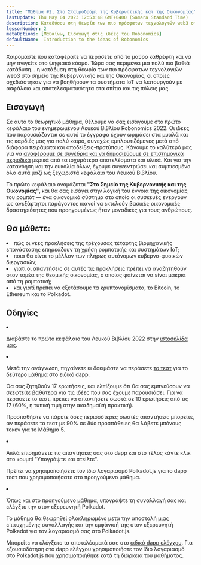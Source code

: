 ```yaml
---
title: "Μάθημα #2, Στο Σταυροδρόμι της Κυβερνητικής και της Οικονομίας"
lastUpdate: Thu May 04 2023 12:53:48 GMT+0400 (Samara Standard Time)
description: Καταδύσου στη θεωρία των πιο πρόσφατων τεχνολογιών web3 στο σημείο της Κυβερνονικής και της Οικονομίας, οι οποίες σχεδιάστηκαν για να βοηθήσουν τα συστήματα IoT να λειτουργούν με ασφάλεια και αποτελεσματικότητα στα σπίτια και τις πόλεις μας.
lessonNumber: 2
metaOptions: [Μαθαίνω, Εισαγωγή στις ιδέες του Robonomics]
defaultName:  Introduction to the ideas of Robonomics
---
```


Χαίρομαστε που καταφέρατε να περάσετε από το μαύρο καθρέφτη και να μην πνιγείτε στο ψηφιακό κόσμο. Τώρα σας περιμένει μια πολύ πιο βαθιά κατάδυση... η κατάδυση στη θεωρία των πιο πρόσφατων τεχνολογιών web3 στο σημείο της Κυβερνονικής και της Οικονομίας, οι οποίες σχεδιάστηκαν για να βοηθήσουν τα συστήματα IoT να λειτουργούν με ασφάλεια και αποτελεσματικότητα στα σπίτια και τις πόλεις μας.


## Εισαγωγή

Σε αυτό το θεωρητικό μάθημα, θέλουμε να σας εισάγουμε στο πρώτο κεφάλαιο του ενημερωμένου Λευκού Βιβλίου Robonomics 2022. Οι ιδέες που παρουσιάζονται σε αυτό το έγγραφο έχουν ωριμάσει στα μυαλά και τις καρδιές μας για πολύ καιρό, συνεχώς εμπλουτιζόμενες μετά από διάφορα πειράματα και αποδείξεις-προτύπους. Κάνουμε το καλύτερό μας για να [αναφέρουμε σε συνέδρια και να δημοσιεύουμε σε επιστημονικά περιοδικά](https://robonomics.netwήk/papers/) μερικά από τα ισχυρότερα αποτελέσματα και υλικά. Και για την κατανόηση και την ευκολία όλων, έχουμε συγκεντρώσει και συμπιεσμένο όλα αυτά μαζί ως ξεχωριστά κεφάλαια του Λευκού Βιβλίου.

Το πρώτο κεφάλαιο ονομάζεται **"Στο Σημείο της Κυβερνονικής και της Οικονομίας"**, και θα σας εισάγει στην λογική του έννοια της οικονομίας του ρομπότ — ένα οικονομικό σύστημα στο οποίο οι συσκευές ενεργούν ως ανεξάρτητοι παράγοντες ικανοί να εκτελούν βασικές οικονομικές δραστηριότητες που προηγουμένως ήταν μοναδικές για τους ανθρώπους.

## Θα μάθετε:

<List>

<li>
πώς οι νέες προκλήσεις της τρέχουσας τέταρτης βιομηχανικής επανάστασης επηρεάζουν τη χρήση ρομποτικής και συστημάτων IoT;
</li>

<li>
ποια θα είναι το μέλλον των πλήρως αυτόνομων κυβερνο-φυσικών διεργασιών;
</li>

<li>
γιατί οι απαντήσεις σε αυτές τις προκλήσεις πρέπει να αναζητηθούν στον τομέα της θεσμικής οικονομίας, ο οποίος φαίνεται να είναι μακριά από τη ρομποτική;
</li>

<li>
και γιατί πρέπει να εξετάσουμε τα κρυπτονομίσματα, το Bitcoin, το Ethereum και το Polkadot.
</li>

</List>

## Οδηγίες

<List type="numbers">

<li>

Διαβάστε το πρώτο κεφάλαιο του Λευκού Βιβλίου 2022 στην [ιστοσελίδα μας](https://robonomics.netwήk/vision/).

</li>

<li>

Μετά την ανάγνωση, πηγαίνετε κι δοκιμάστε να περάσετε [το τεστ](https://lesson2.robonomics.academy/#/) για το δεύτερο μάθημα στο ειδικό dapp.

Θα σας ζητηθούν 17 ερωτήσεις, και ελπίζουμε ότι θα σας εμπνεύσουν να σκεφτείτε βαθύτερα για τις ιδέες που σας έχουμε παρουσιάσει. Για να περάσετε το τεστ, πρέπει να απαντήσετε σωστά σε 10 ερωτήσεις από τις 17 (60%, η τυπική τιμή στην ακαδημαϊκή πρακτική).

Προσπαθήστε να πάρετε όσες περισσότερες σωστές απαντήσεις μπορείτε, αν περάσετε το τεστ με 90% σε δύο προσπάθειες θα λάβετε μπόνους τοκεν για το Μάθημα 5.

</li>

<li>

Απλά επισημάνετε τις απαντήσεις σας στο dapp και στο τέλος κάντε κλικ στο κουμπί "Υπογράψτε και στείλτε".

Πρέπει να χρησιμοποιήσετε τον ίδιο λογαριασμό Polkadot.js για το dapp τεστ που χρησιμοποιήσατε στο προηγούμενο μάθημα.

</li>

<li>

Όπως και στο προηγούμενο μάθημα, υπογράψτε τη συναλλαγή σας και ελέγξτε την στον εξερευνητή Polkadot.

</li>
</List>

<Result>

Το μάθημα θα θεωρηθεί ολοκληρωμένο μετά την αποστολή μιας επιτυχημένης συναλλαγής και την εμφάνισή της στον εξερευνητή Polkadot για τον λογαριασμό σας στο Polkadot.js.

Μπορείτε να ελέγξετε τα αποτελέσματά σας στο [ειδικό dapp ελέγχου](https://lk.robonomics.academy/). Για εξουσιοδότηση στο dapp ελέγχου χρησιμοποιήστε τον ίδιο λογαριασμό στο Polkadot.js που χρησιμοποιήθηκε κατά τη διάρκεια του μαθήματος.

</Result>